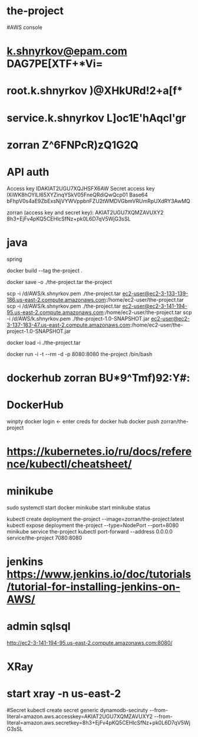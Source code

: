 # the-project

#AWS console
# k.shnyrkov@epam.com   DAG7PE[XTF+*Vi=
# root.k.shnyrkov       )@XHkURd!2+a[f*
# service.k.shnyrkov    L]oc1E'hAqcI'gr
# zorran                Z^6FNPcR)zQ1G2Q

# API auth
Access key          IDAKIAT2UGU7XQJHSFX6AW
Secret access key   lXiWK8hOYlLl65XYZinqYSkV05FneQRdiQwQcp01
Base64              bFhpV0s4aE9ZbExsNjVYWVppbnFZU2tWMDVGbmVRUmRpUXdRY3AwMQ

zorran (access key and secret key):
AKIAT2UGU7XQMZAVUXY2
8h3+EjFv4pKQ5CEHlcSfNz+pk0L6D7qV5WjG3sSL

# java
spring

docker build --tag the-project .

docker save -o ./the-project.tar the-project

scp -i /d/AWS/k.shnyrkov.pem ./the-project.tar ec2-user@ec2-3-133-139-186.us-east-2.compute.amazonaws.com:/home/ec2-user/the-project.tar
scp -i /d/AWS/k.shnyrkov.pem ./the-project.tar ec2-user@ec2-3-141-194-95.us-east-2.compute.amazonaws.com:/home/ec2-user/the-project.tar
scp -i /d/AWS/k.shnyrkov.pem ./the-project-1.0-SNAPSHOT.jar ec2-user@ec2-3-137-183-47.us-east-2.compute.amazonaws.com:/home/ec2-user/the-project-1.0-SNAPSHOT.jar



docker load -i ./the-project.tar

docker run -i -t --rm -d -p 8080:8080 the-project /bin/bash

# dockerhub zorran BU*9^Tmf)92:Y#:


# DockerHub
winpty docker login <- enter creds for docker hub
docker push zorran/the-project

# https://kubernetes.io/ru/docs/reference/kubectl/cheatsheet/
# minikube
sudo systemctl start docker
minikube start
minikube status

kubectl create deployment the-project --image=zorran/the-project:latest
kubectl expose deployment the-project --type=NodePort --port=8080
minikube service the-project
kubectl port-forward --address 0.0.0.0 service/the-project 7080:8080

# jenkins https://www.jenkins.io/doc/tutorials/tutorial-for-installing-jenkins-on-AWS/
# admin sqlsql
http://ec2-3-141-194-95.us-east-2.compute.amazonaws.com:8080/

# XRay
# start xray -n us-east-2


#Secret
kubectl create secret generic dynamodb-seciruty --from-literal=amazon.aws.accesskey=AKIAT2UGU7XQMZAVUXY2 --from-literal=amazon.aws.secretkey=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
